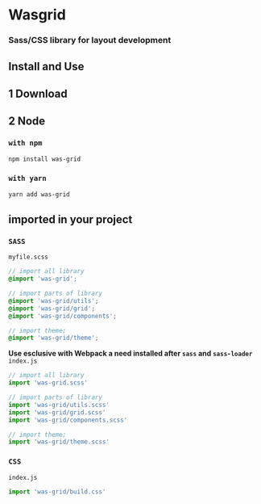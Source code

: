 # Wasgrid

### Sass/CSS library for layout development

## Install and Use

## 1 Download

## 2 Node

### `with npm`

```bash
npm install was-grid
```

### `with yarn`

```bash
yarn add was-grid
```

## imported in your project

### `SASS`

`myfile.scss`

```scss
// import all library
@import 'was-grid';

// import parts of library
@import 'was-grid/utils';
@import 'was-grid/grid';
@import 'was-grid/components';

// import theme;
@import 'was-grid/theme';
```

**Use esclusive with Webpack a need installed after `sass` and `sass-loader`**
`index.js`

```js
// import all library
import 'was-grid.scss'

// import parts of library
import 'was-grid/utils.scss'
import 'was-grid/grid.scss'
import 'was-grid/components.scss'

// import theme;
import 'was-grid/theme.scss'
```

### `CSS`

`index.js`

```js
import 'was-grid/build.css'
```
